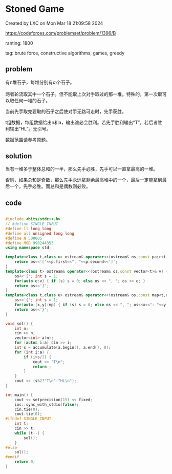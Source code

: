 # Stoned Game

Created by LXC on Mon Mar 18 21:09:58 2024

https://codeforces.com/problemset/problem/1396/B

ranting: 1800

tag: brute force, constructive algorithms, games, greedy

## problem

有n堆石子，每堆分别有$a_i$个石子。

两者轮流取其中一个石子。但不能取上次对手取过的那一堆。特殊的，第一次取可以取任何一堆的石子。

当前先手取完要取的石子之后使对手无路可走时，先手获胜。

t组数据，每组数据给出n和a，输出谁必会胜利。若先手胜利输出“T”，若后者胜利输出“HL”。无引号。

数据范围请参考原题。

## solution

当有一堆多于整体总和的一半，那么先手必胜，先手可以一直拿最高的一堆。

否则，如果总和是奇数，那么先手永远拿剩余最高堆中的一个，最后一定能拿到最后一个，先手必胜。而总和是偶数则必败。

## code

``` cpp

#include <bits/stdc++.h>
// #define SINGLE_INPUT
#define ll long long
#define ull unsigned long long
#define N 500005
#define MOD 998244353
using namespace std;

template<class t,class u> ostream& operator<<(ostream& os,const pair<t,u>& p) {
    return os<<'['<<p.first<<", "<<p.second<<']';
}
template<class t> ostream& operator<<(ostream& os,const vector<t>& v) {
    os<<'['; int s = 1;
    for(auto e:v) { if (s) s = 0; else os << ", "; os << e; }
    return os<<']';
}
template<class t,class u> ostream& operator<<(ostream& os,const map<t,u>& mp){
    os<<'{'; int s = 1;
    for(auto [x,y]:mp) { if (s) s = 0; else os << ", "; os<<x<<": "<<y; }
    return os<<'}';
}

void sol() {
    int n;
    cin >> n;
    vector<int> a(n);
    for (auto& i:a) cin >> i;
    int s = accumulate(a.begin(), a.end(), 0);
    for (int i:a) {
        if (i>s/2) {
            cout << "T\n";
            return ;
        }
    }
    cout << (s%2?"T\n":"HL\n");
}

int main() {
    cout << setprecision(15) << fixed;
    ios::sync_with_stdio(false);
    cin.tie(0);
    cout.tie(0);
#ifndef SINGLE_INPUT
    int t;
    cin >> t;
    while (t--) {
        sol();
    }
#else
    sol();
#endif
    return 0;
}

```
